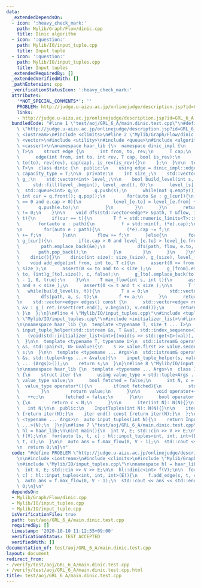 ```yaml
---
data:
  _extendedDependsOn:
  - icon: ':heavy_check_mark:'
    path: Mylib/Graph/Flow/dinic.cpp
    title: Dinic algorithm
  - icon: ':question:'
    path: Mylib/IO/input_tuple.cpp
    title: Input tuple
  - icon: ':question:'
    path: Mylib/IO/input_tuples.cpp
    title: Input tuples
  _extendedRequiredBy: []
  _extendedVerifiedWith: []
  _pathExtension: cpp
  _verificationStatusIcon: ':heavy_check_mark:'
  attributes:
    '*NOT_SPECIAL_COMMENTS*': ''
    PROBLEM: http://judge.u-aizu.ac.jp/onlinejudge/description.jsp?id=GRL_6_A
    links:
    - http://judge.u-aizu.ac.jp/onlinejudge/description.jsp?id=GRL_6_A
  bundledCode: "#line 1 \"test/aoj/GRL_6_A/main.dinic.test.cpp\"\n#define PROBLEM\
    \ \"http://judge.u-aizu.ac.jp/onlinejudge/description.jsp?id=GRL_6_A\"\n\n#include\
    \ <iostream>\n#include <climits>\n#line 2 \"Mylib/Graph/Flow/dinic.cpp\"\n#include\
    \ <vector>\n#include <utility>\n#include <queue>\n#include <algorithm>\n#include\
    \ <cassert>\n\nnamespace haar_lib {\n  namespace dinic_impl {\n    template <typename\
    \ T>\n    struct edge {\n      int from, to, rev;\n      T cap;\n      bool is_rev;\n\
    \      edge(int from, int to, int rev, T cap, bool is_rev):\n        from(from),\
    \ to(to), rev(rev), cap(cap), is_rev(is_rev){}\n    };\n  }\n\n  template <typename\
    \ T>\n  class dinic {\n  public:\n    using edge = dinic_impl::edge<T>;\n    using\
    \ capacity_type = T;\n\n  private:\n    int size_;\n    std::vector<std::vector<edge>>\
    \ g_;\n    std::vector<int> level_;\n\n    bool build_level(int s, int t){\n \
    \     std::fill(level_.begin(), level_.end(), 0);\n      level_[s] = 1;\n    \
    \  std::queue<int> q;\n      q.push(s);\n      while(not q.empty()){\n       \
    \ int cur = q.front(); q.pop();\n        for(auto &e : g_[cur]){\n          if(level_[e.to]\
    \ == 0 and e.cap > 0){\n            level_[e.to] = level_[e.from] + 1;\n     \
    \       q.push(e.to);\n          }\n        }\n      }\n      return level_[t]\
    \ != 0;\n    }\n\n    void dfs(std::vector<edge*> &path, T &flow, int cur, int\
    \ t){\n      if(cur == t){\n        T f = std::numeric_limits<T>::max();\n\n \
    \       for(auto e : path){\n          f = std::min(f, (*e).cap);\n        }\n\
    \n        for(auto e : path){\n          (*e).cap -= f;\n          g_[e->to][e->rev].cap\
    \ += f;\n        }\n\n        flow += f;\n      }else{\n        for(auto &e :\
    \ g_[cur]){\n          if(e.cap > 0 and level_[e.to] > level_[e.from]){\n    \
    \        path.emplace_back(&e);\n            dfs(path, flow, e.to, t);\n     \
    \       path.pop_back();\n          }\n        }\n      }\n    }\n\n  public:\n\
    \    dinic(){}\n    dinic(int size): size_(size), g_(size), level_(size){}\n\n\
    \    void add_edge(int from, int to, T c){\n      assert(0 <= from and from <\
    \ size_);\n      assert(0 <= to and to < size_);\n      g_[from].emplace_back(from,\
    \ to, (int)g_[to].size(), c, false);\n      g_[to].emplace_back(to, from, (int)g_[from].size()\
    \ - 1, 0, true);\n    }\n\n    T max_flow(int s, int t){\n      assert(0 <= s\
    \ and s < size_);\n      assert(0 <= t and t < size_);\n\n      T f = 0;\n   \
    \   while(build_level(s, t)){\n        T a = 0;\n        std::vector<edge*> path;\n\
    \        dfs(path, a, s, t);\n        f += a;\n      }\n      return f;\n    }\n\
    \n    std::vector<edge> edges() const {\n      std::vector<edge> ret;\n      for(auto\
    \ &v : g_) ret.insert(ret.end(), v.begin(), v.end());\n      return ret;\n   \
    \ }\n  };\n}\n#line 4 \"Mylib/IO/input_tuples.cpp\"\n#include <tuple>\n#line 6\
    \ \"Mylib/IO/input_tuples.cpp\"\n#include <initializer_list>\n#line 6 \"Mylib/IO/input_tuple.cpp\"\
    \n\nnamespace haar_lib {\n  template <typename T, size_t ... I>\n  static void\
    \ input_tuple_helper(std::istream &s, T &val, std::index_sequence<I ...>){\n \
    \   (void)std::initializer_list<int>{(void(s >> std::get<I>(val)), 0) ...};\n\
    \  }\n\n  template <typename T, typename U>\n  std::istream& operator>>(std::istream\
    \ &s, std::pair<T, U> &value){\n    s >> value.first >> value.second;\n    return\
    \ s;\n  }\n\n  template <typename ... Args>\n  std::istream& operator>>(std::istream\
    \ &s, std::tuple<Args ...> &value){\n    input_tuple_helper(s, value, std::make_index_sequence<sizeof\
    \ ... (Args)>());\n    return s;\n  }\n}\n#line 8 \"Mylib/IO/input_tuples.cpp\"\
    \n\nnamespace haar_lib {\n  template <typename ... Args>\n  class InputTuples\
    \ {\n    struct iter {\n      using value_type = std::tuple<Args ...>;\n     \
    \ value_type value;\n      bool fetched = false;\n      int N, c = 0;\n\n    \
    \  value_type operator*(){\n        if(not fetched){\n          std::cin >> value;\n\
    \        }\n        return value;\n      }\n\n      void operator++(){\n     \
    \   ++c;\n        fetched = false;\n      }\n\n      bool operator!=(iter &) const\
    \ {\n        return c < N;\n      }\n\n      iter(int N): N(N){}\n    };\n\n \
    \   int N;\n\n  public:\n    InputTuples(int N): N(N){}\n\n    iter begin() const\
    \ {return iter(N);}\n    iter end() const {return iter(N);}\n  };\n\n  template\
    \ <typename ... Args>\n  auto input_tuples(int N){\n    return InputTuples<Args\
    \ ...>(N);\n  }\n}\n#line 7 \"test/aoj/GRL_6_A/main.dinic.test.cpp\"\n\nnamespace\
    \ hl = haar_lib;\n\nint main(){\n  int V, E; std::cin >> V >> E;\n\n  hl::dinic<int>\
    \ f(V);\n\n  for(auto [s, t, c] : hl::input_tuples<int, int, int>(E)){\n    f.add_edge(s,\
    \ t, c);\n  }\n\n  auto ans = f.max_flow(0, V - 1);\n  std::cout << ans << std::endl;\n\
    \n  return 0;\n}\n"
  code: "#define PROBLEM \"http://judge.u-aizu.ac.jp/onlinejudge/description.jsp?id=GRL_6_A\"\
    \n\n#include <iostream>\n#include <climits>\n#include \"Mylib/Graph/Flow/dinic.cpp\"\
    \n#include \"Mylib/IO/input_tuples.cpp\"\n\nnamespace hl = haar_lib;\n\nint main(){\n\
    \  int V, E; std::cin >> V >> E;\n\n  hl::dinic<int> f(V);\n\n  for(auto [s, t,\
    \ c] : hl::input_tuples<int, int, int>(E)){\n    f.add_edge(s, t, c);\n  }\n\n\
    \  auto ans = f.max_flow(0, V - 1);\n  std::cout << ans << std::endl;\n\n  return\
    \ 0;\n}\n"
  dependsOn:
  - Mylib/Graph/Flow/dinic.cpp
  - Mylib/IO/input_tuples.cpp
  - Mylib/IO/input_tuple.cpp
  isVerificationFile: true
  path: test/aoj/GRL_6_A/main.dinic.test.cpp
  requiredBy: []
  timestamp: '2020-10-10 11:12:55+09:00'
  verificationStatus: TEST_ACCEPTED
  verifiedWith: []
documentation_of: test/aoj/GRL_6_A/main.dinic.test.cpp
layout: document
redirect_from:
- /verify/test/aoj/GRL_6_A/main.dinic.test.cpp
- /verify/test/aoj/GRL_6_A/main.dinic.test.cpp.html
title: test/aoj/GRL_6_A/main.dinic.test.cpp
---
```

